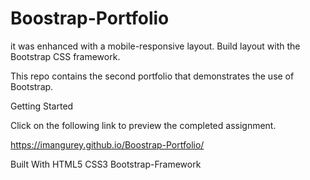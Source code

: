 # Boostrap-Portfolio
it was enhanced with a mobile-responsive layout. Build layout with the Bootstrap CSS framework.

This repo contains the second portfolio that demonstrates the use of Bootstrap.


Getting Started

Click on the following link to preview the completed assignment.

https://imangurey.github.io/Boostrap-Portfolio/

Built With
HTML5
CSS3
Bootstrap-Framework
